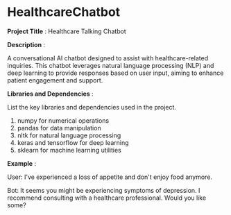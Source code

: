 # HealthcareChatbot

**Project Title** : Healthcare Talking Chatbot

**Description** :

A conversational AI chatbot designed to assist with healthcare-related inquiries. This chatbot leverages natural language processing (NLP) and deep learning to provide responses based on user input, aiming to enhance patient engagement and support.

**Libraries and Dependencies**  :

List the key libraries and dependencies used in the project.
1) numpy for numerical operations
2) pandas for data manipulation
3) nltk for natural language processing
4) keras and tensorflow for deep learning
5) sklearn for machine learning utilities

**Example** :

User: I've experienced a loss of appetite and don't enjoy food anymore.

Bot: It seems you might be experiencing symptoms of depression. I recommend consulting with a healthcare professional. Would you like some?
